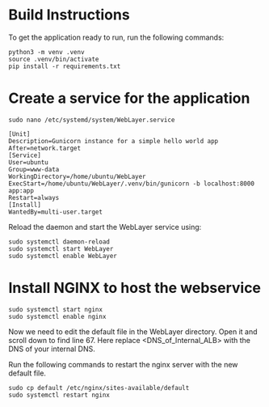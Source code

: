 # Build Instructions
To get the application ready to run, run the following commands:

```
python3 -m venv .venv
source .venv/bin/activate
pip install -r requirements.txt
```

# Create a service for the application
```
sudo nano /etc/systemd/system/WebLayer.service
```

```
[Unit]
Description=Gunicorn instance for a simple hello world app
After=network.target
[Service]
User=ubuntu
Group=www-data
WorkingDirectory=/home/ubuntu/WebLayer
ExecStart=/home/ubuntu/WebLayer/.venv/bin/gunicorn -b localhost:8000 app:app
Restart=always
[Install]
WantedBy=multi-user.target
```

Reload the daemon and start the WebLayer service using:
```
sudo systemctl daemon-reload
sudo systemctl start WebLayer
sudo systemctl enable WebLayer
```

# Install NGINX to host the webservice

```sudo apt-get install nginx -y
sudo systemctl start nginx
sudo systemctl enable nginx
```

Now we need to edit the default file in the WebLayer directory. Open it and  scroll down to find line 67. Here replace <DNS_of_Internal_ALB> with the DNS of your internal DNS.

Run the following commands to restart the nginx server with the new default file.
```
sudo cp default /etc/nginx/sites-available/default
sudo systemctl restart nginx
```